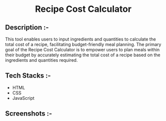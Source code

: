 # <p align="center">Recipe Cost Calculator</p>

## Description :-
This tool enables users to input ingredients and quantities to calculate the total cost of a recipe, facilitating budget-friendly meal planning.
The primary goal of the Recipe Cost Calculator is to empower users to plan meals within their budget by accurately estimating the total cost of a recipe based on the ingredients and quantities required.


## Tech Stacks :-

- HTML
- CSS
- JavaScript

## Screenshots :-


